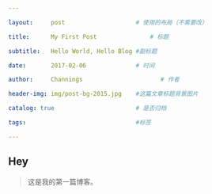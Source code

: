 ```yaml
---

layout:     post                    # 使用的布局（不需要改）

title:      My First Post               # 标题 

subtitle:   Hello World, Hello Blog #副标题

date:       2017-02-06              # 时间

author:     Channings                      # 作者

header-img: img/post-bg-2015.jpg    #这篇文章标题背景图片

catalog: true                       # 是否归档

tags:                               #标签    

---
```


## Hey

>这是我的第一篇博客。